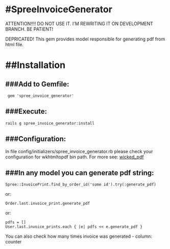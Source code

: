 #SpreeInvoiceGenerator
=====================
ATTENTION!!!!
DO NOT USE IT. I'M REWRITING IT ON DEVELOPMENT BRANCH. BE PATIENT!



DEPRICATED!
This gem provides model responsible for generating pdf from html file.

##Installation
=======

###Add to Gemfile:
-------
	 gem 'spree_invoice_generator'

###Execute: 
-------
	rails g spree_invoice_generator:install

###Configuration: 
-------
In file config/initializers/spree_invoice_generator.rb please check your configuration for wkhtmltopdf bin path. 
For more see: [wicked_pdf](https://github.com/mileszs/wicked_pdf)

###In any model you can generate pdf string:
-------
	Spree::InvoicePrint.find_by_order_id('some id').try(:generate_pdf)

or:

	Order.last.invoice_print.generate_pdf

or: 

	pdfs = []
	User.last.invoice_prints.each { |e| pdfs << e.generate_pdf }

You can also check how many times invoice was generated - column: counter
